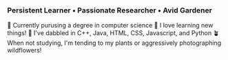 ### Persistent Learner • Passionate Researcher • Avid Gardener
📖 Currently purusing a degree in computer science
💖 I love learning new things!
🎨 I've dabbled in C++, Java, HTML, CSS, Javascript, and Python
🪴 When not studying, I'm tending to my plants or aggressively photographing wildflowers!

<!--
**Sunrise45/Sunrise45** is a ✨ _special_ ✨ repository because its `README.md` (this file) appears on your GitHub profile.

Here are some ideas to get you started:

- 🔭 I’m currently working on ...
- 🌱 I’m currently learning ...
- 👯 I’m looking to collaborate on ...
- 🤔 I’m looking for help with ...
- 💬 Ask me about ...
- 📫 How to reach me: ...
- 😄 Pronouns: ...
- ⚡ Fun fact: ...
-->
